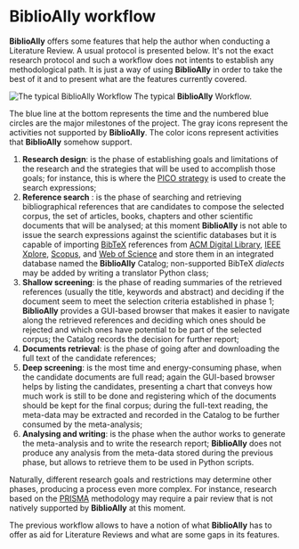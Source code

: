 # BiblioAlly workflow

**BiblioAlly** offers some features that help the author when conducting a Literature Review.
A usual protocol is presented below. It's not the exact research protocol and such a workflow does
not intents to establish any methodological path. It is just a way of using **BiblioAlly** in order to
take the best of it and to present what are the features currently covered.

![The typical BiblioAlly Workflow](D:\Users\Alex\OneDrive\Documentos\Ciência\Doutorado\2-Inter\Pesquisa\Produção\Python\BiblioAlly\assets\images\BiblioAlly-workflow.jpg "BiblioAlly typical workflow")
The typical **BiblioAlly** Workflow.

The blue line at the bottom represents the time and the numbered blue circles are the major milestones of the project.
The gray icons represent the activities not supported by **BiblioAlly**. The color icons represent
activities that **BiblioAlly** somehow support.

1. **Research design**: is the phase of establishing goals and limitations of the research and the strategies
that will be used to accomplish those goals; for instance, this is where the
[PICO strategy](https://en.wikipedia.org/wiki/PICO_process) is used to create the search expressions;
2. **Reference search** : is the phase of searching and retrieving bibliographical references that are candidates
to compose the selected corpus, the set of articles, books, chapters and other scientific documents that will be
analysed; at this moment **BiblioAlly** is not able to issue the search expressions against the scientific databases
but it is capable of importing [BibTeX](https://en.wikipedia.org/wiki/BibTeX) references from
[ACM Digital Library](https://en.wikipedia.org/wiki/Association_for_Computing_Machinery#Portal_and_Digital_Library),
[IEEE Xplore](https://en.wikipedia.org/wiki/IEEE_Xplore), [Scopus](https://en.wikipedia.org/wiki/Scopus),
and [Web of Science](https://en.wikipedia.org/wiki/Web_of_Science) and store them in an integrated database
named the **BiblioAlly** Catalog; non-supported BibTeX *dialects* may be added by writing a translator Python class;
3. **Shallow screening**: is the phase of reading summaries of the retrieved references (usually the title, keywords
and abstract) and deciding if the document seem to meet the selection criteria established in
phase 1; **BiblioAlly** provides a GUI-based browser that makes it easier to navigate along the
retrieved references and deciding which ones should be rejected and which ones have potential to
be part of the selected corpus; the Catalog records the decision for further report;
4. **Documents retrieval**: is the phase of going after and downloading the full text of the candidate
references;
5. **Deep screening**: is the most time and energy-consuming phase, when the candidate documents are
full read; again the GUI-based browser helps by listing the candidates, presenting a
chart that conveys how much work is still to be done and registering which of the documents
should be kept for the final corpus; during the full-text reading, the meta-data may be extracted
and recorded in the Catalog to be further consumed by the meta-analysis;
6. **Analysing and writing**: is the phase when the author works to generate the meta-analysis and to
write the research report; **BiblioAlly** does not produce any analysis from the meta-data stored
during the previous phase, but allows to retrieve them to be used in Python scripts.

Naturally, different research goals and restrictions may determine other phases, producing a process
even more complex. For instance, research based on the [PRISMA](https://en.wikipedia.org/wiki/Preferred_Reporting_Items_for_Systematic_Reviews_and_Meta-Analyses)
methodology may require a pair review that is not natively supported by **BiblioAlly** at this moment.

The previous workflow allows to have a notion of what **BiblioAlly** has to offer as aid for
Literature Reviews and what are some gaps in its features.
